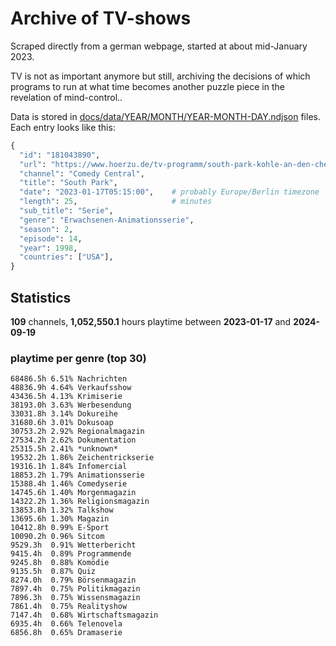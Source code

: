 # Archive of TV-shows

Scraped directly from a german webpage, started at about mid-January 2023.

TV is not as important anymore but still, archiving the decisions of which programs to run at what time
becomes another puzzle piece in the revelation of mind-control.. 

Data is stored in [docs/data/YEAR/MONTH/YEAR-MONTH-DAY.ndjson](docs/data/) files. 
Each entry looks like this:

```python
{
  "id": "181043890", 
  "url": "https://www.hoerzu.de/tv-programm/south-park-kohle-an-den-chefkoch/bid_181043890/", 
  "channel": "Comedy Central", 
  "title": "South Park", 
  "date": "2023-01-17T05:15:00",    # probably Europe/Berlin timezone 
  "length": 25,                     # minutes 
  "sub_title": "Serie", 
  "genre": "Erwachsenen-Animationsserie", 
  "season": 2, 
  "episode": 14, 
  "year": 1998, 
  "countries": ["USA"],
}
```

## Statistics

**109** channels, **1,052,550.1** hours playtime between **2023-01-17** and **2024-09-19**


### playtime per genre (top 30)

    68486.5h 6.51% Nachrichten
    48836.9h 4.64% Verkaufsshow
    43436.5h 4.13% Krimiserie
    38193.0h 3.63% Werbesendung
    33031.8h 3.14% Dokureihe
    31680.6h 3.01% Dokusoap
    30753.2h 2.92% Regionalmagazin
    27534.2h 2.62% Dokumentation
    25315.5h 2.41% *unknown*
    19532.2h 1.86% Zeichentrickserie
    19316.1h 1.84% Infomercial
    18853.2h 1.79% Animationsserie
    15388.4h 1.46% Comedyserie
    14745.6h 1.40% Morgenmagazin
    14322.2h 1.36% Religionsmagazin
    13853.8h 1.32% Talkshow
    13695.6h 1.30% Magazin
    10412.8h 0.99% E-Sport
    10090.2h 0.96% Sitcom
    9529.3h  0.91% Wetterbericht
    9415.4h  0.89% Programmende
    9245.8h  0.88% Komödie
    9135.5h  0.87% Quiz
    8274.0h  0.79% Börsenmagazin
    7897.4h  0.75% Politikmagazin
    7896.3h  0.75% Wissensmagazin
    7861.4h  0.75% Realityshow
    7147.4h  0.68% Wirtschaftsmagazin
    6935.4h  0.66% Telenovela
    6856.8h  0.65% Dramaserie

